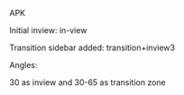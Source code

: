 APK 

Initial inview: in-view

Transition sidebar added: transition+inview3

Angles: 

30 as inview and 30-65 as transition zone
